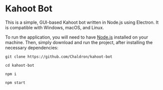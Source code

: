 # Kahoot Bot

This is a simple, GUI-based Kahoot bot written in Node.js using Electron. It is compatible with Windows, macOS, and Linux.

To run the application, you will need to have [Node.js](https://nodejs.org/en/) installed on your machine. Then, simply download and run the project, after installing the necessary dependencies: 

`git clone https://github.com/Chaldron/kahoot-bot`

`cd kahoot-bot`

`npm i`

`npm start`